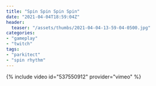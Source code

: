 ```yaml
---
title: "Spin Spin Spin Spin"
date: "2021-04-04T18:59:04Z"
header:
  teaser: "/assets/thumbs/2021-04-04-13-59-04-0500.jpg"
categories:
- "gameplay"
- "twitch"
tags:
- "parkitect"
- "spin rhythm"
---
```

{% include video id="537550912" provider="vimeo" %}
